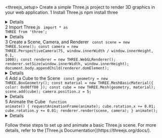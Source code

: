 <threejs_setup>
  <instructions>
    <title>How to Set Up a Basic Three.js Project</title>
    <description>Create a simple Three.js project to render 3D graphics in your web application.</description>
    <steps>
      <step>
        <number>1</number>
        <description>Install Three.js</description>
        <action>
          <command>npm install three</command>
        </action>
        <details>
          <item>Installs the Three.js library as a dependency in your project.</item>
        </details>
      </step>
      <step>
        <number>2</number>
        <description>Import Three.js</description>
        <action>
          <code>
            import * as THREE from 'three';
          </code>
        </action>
        <details>
          <item>Imports all functionalities of Three.js under the `THREE` namespace.</item>
        </details>
      </step>
      <step>
        <number>3</number>
        <description>Create a Scene, Camera, and Renderer</description>
        <action>
          <code>
            const scene = new THREE.Scene();
            const camera = new THREE.PerspectiveCamera(75, window.innerWidth / window.innerHeight, 0.1, 1000);
            const renderer = new THREE.WebGLRenderer();
            renderer.setSize(window.innerWidth, window.innerHeight);
            document.body.appendChild(renderer.domElement);
          </code>
        </action>
        <details>
          <item>Initializes a scene, a perspective camera, and a WebGL renderer.</item>
          <item>Sets the renderer's size to the window dimensions and appends its canvas element to the document body.</item>
        </details>
      </step>
      <step>
        <number>4</number>
        <description>Add a Cube to the Scene</description>
        <action>
          <code>
            const geometry = new THREE.BoxGeometry();
            const material = new THREE.MeshBasicMaterial({ color: 0x00ff00 });
            const cube = new THREE.Mesh(geometry, material);
            scene.add(cube);
            camera.position.z = 5;
          </code>
        </action>
        <details>
          <item>Creates a cube geometry and applies a basic material to it.</item>
          <item>Adds the cube to the scene and positions the camera to view it.</item>
        </details>
      </step>
      <step>
        <number>5</number>
        <description>Animate the Cube</description>
        <action>
          <code>
            function animate() {
              requestAnimationFrame(animate);
              cube.rotation.x += 0.01;
              cube.rotation.y += 0.01;
              renderer.render(scene, camera);
            }
            animate();
          </code>
        </action>
        <details>
          <item>Defines an animation loop to rotate the cube continuously.</item>
          <item>Renders the scene and camera on each animation frame.</item>
        </details>
      </step>
    </steps>
  </instructions>

  <execution>
    <prompt>Follow these steps to set up and animate a basic Three.js scene. For more details, refer to the [Three.js Documentation](https://threejs.org/docs/).</prompt>
  </execution>
</threejs_setup>
